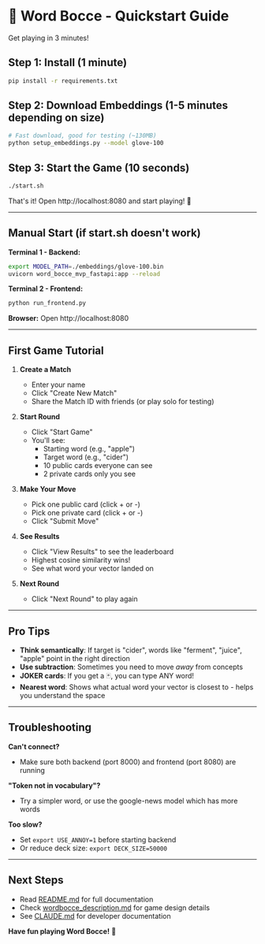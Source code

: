 # 🎯 Word Bocce - Quickstart Guide

Get playing in 3 minutes!

## Step 1: Install (1 minute)

```bash
pip install -r requirements.txt
```

## Step 2: Download Embeddings (1-5 minutes depending on size)

```bash
# Fast download, good for testing (~130MB)
python setup_embeddings.py --model glove-100
```

## Step 3: Start the Game (10 seconds)

```bash
./start.sh
```

That's it! Open http://localhost:8080 and start playing! 🎉

---

## Manual Start (if start.sh doesn't work)

**Terminal 1 - Backend:**
```bash
export MODEL_PATH=./embeddings/glove-100.bin
uvicorn word_bocce_mvp_fastapi:app --reload
```

**Terminal 2 - Frontend:**
```bash
python run_frontend.py
```

**Browser:**
Open http://localhost:8080

---

## First Game Tutorial

1. **Create a Match**
   - Enter your name
   - Click "Create New Match"
   - Share the Match ID with friends (or play solo for testing)

2. **Start Round**
   - Click "Start Game"
   - You'll see:
     - Starting word (e.g., "apple")
     - Target word (e.g., "cider")
     - 10 public cards everyone can see
     - 2 private cards only you see

3. **Make Your Move**
   - Pick one public card (click + or -)
   - Pick one private card (click + or -)
   - Click "Submit Move"

4. **See Results**
   - Click "View Results" to see the leaderboard
   - Highest cosine similarity wins!
   - See what word your vector landed on

5. **Next Round**
   - Click "Next Round" to play again

---

## Pro Tips

- **Think semantically**: If target is "cider", words like "ferment", "juice", "apple" point in the right direction
- **Use subtraction**: Sometimes you need to move *away* from concepts
- **JOKER cards**: If you get a 🃏, you can type ANY word!
- **Nearest word**: Shows what actual word your vector is closest to - helps you understand the space

---

## Troubleshooting

**Can't connect?**
- Make sure both backend (port 8000) and frontend (port 8080) are running

**"Token not in vocabulary"?**
- Try a simpler word, or use the google-news model which has more words

**Too slow?**
- Set `export USE_ANNOY=1` before starting backend
- Or reduce deck size: `export DECK_SIZE=50000`

---

## Next Steps

- Read [README.md](README.md) for full documentation
- Check [wordbocce_description.md](wordbocce_description.md) for game design details
- See [CLAUDE.md](CLAUDE.md) for developer documentation

**Have fun playing Word Bocce!** 🎯
